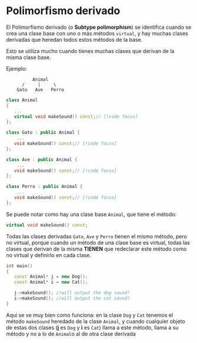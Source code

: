 # Polimorfismo derivado

El Polimorfismo derivado (o **Subtype polimorphism**) se identifica cuando se crea una clase base con uno o más métodos `virtual`, y hay muchas clases derivadas que heredan todos estos métodos de la base.

Esto se utiliza mucho cuando tienes muchas clases que derivan de la misma clase base.

Ejemplo:

```
          Animal
      /     |     \
    Gato   Ave   Perro
```

```cpp
class Animal
{
   ...
   virtual void makeSound() const;// [!code focus]
};

class Gato : public Animal {
	...
   void makeSound() const;// [!code focus]
};

class Ave : public Animal {
	...
   void makeSound() const;// [!code focus]
};

class Perro : public Animal {
	...
   void makeSound() const;// [!code focus]
};
```

Se puede notar como hay una clase base `Animal`, que tiene el método:
```cpp
virtual void makeSound() const;
```
Todas las clases derivadas `Gato`, `Ave` y `Perro` tienen el mismo método, pero no virtual, porque cuando un método de una clase base es virtual, todas las clases que derivan de la misma **TIENEN** que redeclarar este método como no virtual y definirlo en cada clase.

```cpp
int main()
{
   const Animal* j = new Dog();
   const Animal* i = new Cat();

   j->makeSound(); //will output the dog sound!
   i->makeSound(); //will output the cat sound!
}
```
Aquí se ve muy bien como funciona: en la clase `Dog` y `Cat` tenemos el método `makeSound` heredado de la clase `Animal`, y cuando cualquier objeto de estas dos clases (**j** es `Dog` y **i** es `Cat`) llama a este método, llama a su método y no a lo de `Animal`o al de otra clase derivada